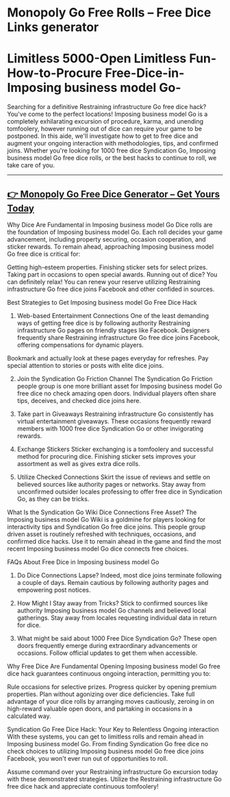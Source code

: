 # Monopoly Go Free Rolls – Free Dice Links generator


# Limitless 5000-Open Limitless Fun-How-to-Procure Free-Dice-in-Imposing business model Go-

Searching for a definitive Restraining infrastructure Go free dice hack? You've come to the perfect locations! Imposing business model Go is a completely exhilarating excursion of procedure, karma, and unending tomfoolery, however running out of dice can require your game to be postponed. In this aide, we'll investigate how to get to free dice and augment your ongoing interaction with methodologies, tips, and confirmed joins. Whether you're looking for 1000 free dice Syndication Go, Imposing business model Go free dice rolls, or the best hacks to continue to roll, we take care of you.

------

**[👉 Monopoly Go Free Dice Generator – Get Yours Today](https://shorturl.at/A7mJC)**
------

Why Dice Are Fundamental in Imposing business model Go
Dice rolls are the foundation of Imposing business model Go. Each roll decides your game advancement, including property securing, occasion cooperation, and sticker rewards. To remain ahead, approaching Imposing business model Go free dice is critical for:

Getting high-esteem properties. Finishing sticker sets for select prizes. Taking part in occasions to open special awards. Running out of dice? You can definitely relax! You can renew your reserve utilizing Restraining infrastructure Go free dice joins Facebook and other confided in sources.

Best Strategies to Get Imposing business model Go Free Dice Hack
1. Web-based Entertainment Connections
One of the least demanding ways of getting free dice is by following authority Restraining infrastructure Go pages on friendly stages like Facebook. Designers frequently share Restraining infrastructure Go free dice joins Facebook, offering compensations for dynamic players.

Bookmark and actually look at these pages everyday for refreshes. Pay special attention to stories or posts with elite dice joins.

2. Join the Syndication Go Friction Channel
The Syndication Go Friction people group is one more brilliant asset for Imposing business model Go free dice no check amazing open doors. Individual players often share tips, deceives, and checked dice joins here.

3. Take part in Giveaways
Restraining infrastructure Go consistently has virtual entertainment giveaways. These occasions frequently reward members with 1000 free dice Syndication Go or other invigorating rewards.

4. Exchange Stickers
Sticker exchanging is a tomfoolery and successful method for procuring dice. Finishing sticker sets improves your assortment as well as gives extra dice rolls.

5. Utilize Checked Connections
Skirt the issue of reviews and settle on believed sources like authority pages or networks. Stay away from unconfirmed outsider locales professing to offer free dice in Syndication Go, as they can be tricks.

What Is the Syndication Go Wiki Dice Connections Free Asset?
The Imposing business model Go Wiki is a goldmine for players looking for interactivity tips and Syndication Go free dice joins. This people group driven asset is routinely refreshed with techniques, occasions, and confirmed dice hacks. Use it to remain ahead in the game and find the most recent Imposing business model Go dice connects free choices.

FAQs About Free Dice in Imposing business model Go
1. Do Dice Connections Lapse?
Indeed, most dice joins terminate following a couple of days. Remain cautious by following authority pages and empowering post notices.

2. How Might I Stay away from Tricks?
Stick to confirmed sources like authority Imposing business model Go channels and believed local gatherings. Stay away from locales requesting individual data in return for dice.

3. What might be said about 1000 Free Dice Syndication Go?
These open doors frequently emerge during extraordinary advancements or occasions. Follow official updates to get them when accessible.

Why Free Dice Are Fundamental
Opening Imposing business model Go free dice hack guarantees continuous ongoing interaction, permitting you to:

Rule occasions for selective prizes. Progress quicker by opening premium properties. Plan without agonizing over dice deficiencies. Take full advantage of your dice rolls by arranging moves cautiously, zeroing in on high-reward valuable open doors, and partaking in occasions in a calculated way.

Syndication Go Free Dice Hack: Your Key to Relentless Ongoing interaction
With these systems, you can get to limitless rolls and remain ahead in Imposing business model Go. From finding Syndication Go free dice no check choices to utilizing Imposing business model Go free dice joins Facebook, you won't ever run out of opportunities to roll.

Assume command over your Restraining infrastructure Go excursion today with these demonstrated strategies. Utilize the Restraining infrastructure Go free dice hack and appreciate continuous tomfoolery!
